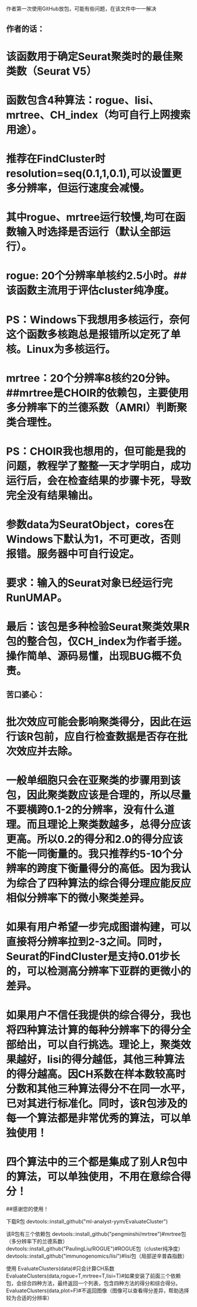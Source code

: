 作者第一次使用GitHub放包，可能有些问题，在该文件中一一解决

## 作者的话：
# 该函数用于确定Seurat聚类时的最佳聚类数（Seurat V5）
# 函数包含4种算法：rogue、lisi、mrtree、CH_index（均可自行上网搜索用途）。
# 推荐在FindCluster时resolution=seq(0.1,1,0.1),可以设置更多分辨率，但运行速度会减慢。
# 其中rogue、mrtree运行较慢,均可在函数输入时选择是否运行（默认全部运行）。
# rogue: 20个分辨率单核约2.5小时。##该函数主流用于评估cluster纯净度。
# PS：Windows下我想用多核运行，奈何这个函数多核跑总是报错所以定死了单核。Linux为多核运行。
# mrtree：20个分辨率8核约20分钟。##mrtree是CHOIR的依赖包，主要使用多分辨率下的兰德系数（AMRI）判断聚类合理性。
# PS：CHOIR我也想用的，但可能是我的问题，教程学了整整一天才学明白，成功运行后，会在检查结果的步骤卡死，导致完全没有结果输出。
# 参数data为SeuratObject，cores在Windows下默认为1，不可更改，否则报错。服务器中可自行设定。
# 要求：输入的Seurat对象已经运行完RunUMAP。
# 最后：该包是多种检验Seurat聚类效果R包的整合包，仅CH_index为作者手搓。操作简单、源码易懂，出现BUG概不负责。

## 苦口婆心：
# 批次效应可能会影响聚类得分，因此在运行该R包前，应自行检查数据是否存在批次效应并去除。
# 一般单细胞只会在亚聚类的步骤用到该包，因此聚类数应该是合理的，所以尽量不要横跨0.1-2的分辨率，没有什么道理。而且理论上聚类数越多，总得分应该更高。所以0.2的得分和2.0的得分应该不能一同衡量的。我只推荐约5-10个分辨率的跨度下衡量得分的高低。因为我认为综合了四种算法的综合得分理应能反应相似分辨率下的微小聚类差异。
# 如果有用户希望一步完成图谱构建，可以直接将分辨率拉到2-3之间。同时，Seurat的FindCluster是支持0.01步长的，可以检测高分辨率下亚群的更微小的差异。
# 如果用户不信任我提供的综合得分，我也将四种算法计算的每种分辨率下的得分全部给出，可以自行挑选。理论上，聚类效果越好，lisi的得分越低，其他三种算法的得分越高。因CH系数在样本数较高时分数和其他三种算法得分不在同一水平，已对其进行标准化。同时，该R包涉及的每一个算法都是非常优秀的算法，可以单独使用！
# 四个算法中的三个都是集成了别人R包中的算法，可以单独使用，不用在意综合得分！

##感谢您的使用！

下载R包
devtools::install_github("ml-analyst-yym/EvaluateCluster")

该R包有三个依赖包
devtools::install_github("pengminshi/mrtree")#mrtree包（多分辨率下的兰德系数）
devtools::install_github("PaulingLiu/ROGUE")#ROGUE包（cluster纯净度）
devtools::install_github("immunogenomics/lisi")#lisi包（局部逆辛普森指数）

使用
EvaluateClusters(data)#只会计算CH系数
EvaluateClusters(data,rogue=T,mrtree=T,lisi=T)#如果安装了前面三个依赖包，会综合四种方法，最终返回一个列表，包含四种方法的得分和综合得分。
EvaluateClusters(data,plot=F)#不返回图像（图像可以查看得分差异，帮助选择较为合适的分辨率）
